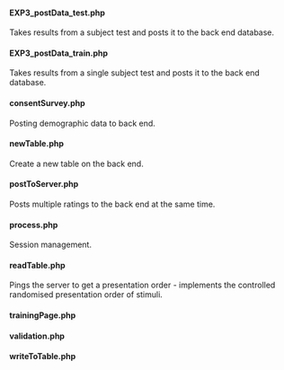 #### EXP3_postData_test.php
Takes results from a subject test and posts it to the back end database.

#### EXP3_postData_train.php
Takes results from a single subject test and posts it to the back end database.

#### consentSurvey.php
Posting demographic data to back end.

#### newTable.php
Create a new table on the back end.

#### postToServer.php
Posts multiple ratings to the back end at the same time.

#### process.php
Session management.

#### readTable.php
Pings the server to get a presentation order - implements the controlled randomised presentation order of stimuli.

#### trainingPage.php
#### validation.php
#### writeToTable.php
